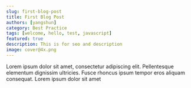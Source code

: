 ```yaml
---
slug: first-blog-post
title: First Blog Post
authors: [yangshun]
category: Best Practice
tags: [welcome, hello, test, javascript]
featured: true
description: This is for seo and description
image: cover@4x.png
---
```


Lorem ipsum dolor sit amet, consectetur adipiscing elit. Pellentesque elementum dignissim ultricies. Fusce rhoncus ipsum tempor eros aliquam consequat. Lorem ipsum dolor sit amet
